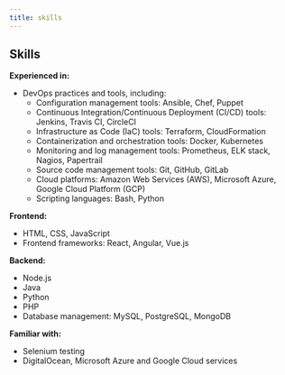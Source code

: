 ```yaml
---
title: skills
---
```

## Skills
**Experienced in:**
- DevOps practices and tools, including:
  - Configuration management tools: Ansible, Chef, Puppet
  - Continuous Integration/Continuous Deployment (CI/CD) tools: Jenkins, Travis CI, CircleCI
  - Infrastructure as Code (IaC) tools: Terraform, CloudFormation
  - Containerization and orchestration tools: Docker, Kubernetes
  - Monitoring and log management tools: Prometheus, ELK stack, Nagios, Papertrail
  - Source code management tools: Git, GitHub, GitLab
  - Cloud platforms: Amazon Web Services (AWS), Microsoft Azure, Google Cloud Platform (GCP)
  - Scripting languages: Bash, Python

**Frontend:**
- HTML, CSS, JavaScript
- Frontend frameworks: React, Angular, Vue.js

**Backend:**
- Node.js
- Java
- Python
- PHP
- Database management: MySQL, PostgreSQL, MongoDB

**Familiar with:**
- Selenium testing
- DigitalOcean, Microsoft Azure and Google Cloud services
